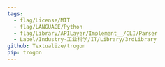 ```yaml
---
tags:
  - flag/License/MIT
  - flag/LANGUAGE/Python
  - flag/Library/APILayer/Implement__/CLI/Parser
  - Label/Industry-工业科学/IT/Library/3rdLibrary
github: Textualize/trogon
pip: trogon
---
```

